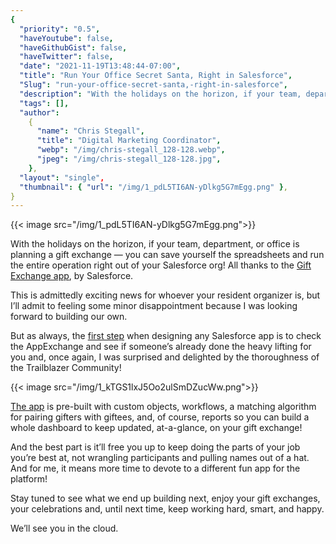 ```yaml
---
{
  "priority": "0.5",
  "haveYoutube": false,
  "haveGithubGist": false,
  "haveTwitter": false,
  "date": "2021-11-19T13:48:44-07:00",
  "title": "Run Your Office Secret Santa, Right in Salesforce",
  "Slug": "run-your-office-secret-santa,-right-in-salesforce",
  "description": "With the holidays on the horizon, if your team, department, or office is planning a gift exchange — you can save yourself the spreadsheets…",
  "tags": [],
  "author":
    {
      "name": "Chris Stegall",
      "title": "Digital Marketing Coordinator",
      "webp": "/img/chris-stegall_128-128.webp",
      "jpeg": "/img/chris-stegall_128-128.jpg",
    },
  "layout": "single",
  "thumbnail": { "url": "/img/1_pdL5TI6AN-yDlkg5G7mEgg.png" },
}
---
```


{{< image src="/img/1_pdL5TI6AN-yDlkg5G7mEgg.png">}}

With the holidays on the horizon, if your team, department, or office is planning a gift exchange — you can save yourself the spreadsheets and run the entire operation right out of your Salesforce org! All thanks to the [Gift Exchange app](https://appexchange.salesforce.com/appxListingDetail?listingId=a0N3A00000FR4UzUAL), by Salesforce.

This is admittedly exciting news for whoever your resident organizer is, but I’ll admit to feeling some minor disappointment because I was looking forward to building our own.

But as always, the [first step](https://www.salesforce.com/plus/experience/Dreamforce_2021/series/Admin/episode/episode-14) when designing any Salesforce app is to check the AppExchange and see if someone’s already done the heavy lifting for you and, once again, I was surprised and delighted by the thoroughness of the Trailblazer Community!

{{< image src="/img/1_kTGS1lxJ5Oo2ulSmDZucWw.png">}}

[The app](https://appexchange.salesforce.com/appxListingDetail?listingId=a0N3A00000FR4UzUAL) is pre-built with custom objects, workflows, a matching algorithm for pairing gifters with giftees, and, of course, reports so you can build a whole dashboard to keep updated, at-a-glance, on your gift exchange!

And the best part is it’ll free you up to keep doing the parts of your job you’re best at, not wrangling participants and pulling names out of a hat. And for me, it means more time to devote to a different fun app for the platform!

Stay tuned to see what we end up building next, enjoy your gift exchanges, your celebrations and, until next time, keep working hard, smart, and happy.

We’ll see you in the cloud.
